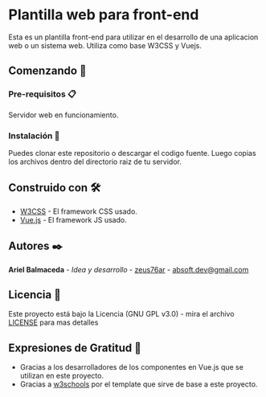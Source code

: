 # Plantilla web para front-end

Esta es un plantilla front-end para utilizar en el desarrollo de una aplicacion web o un sistema web. Utiliza como base W3CSS y Vuejs.


## Comenzando 🚀

### Pre-requisitos 📋

Servidor web en funcionamiento.


### Instalación 🔧

Puedes clonar este repositorio o descargar el codigo fuente.
Luego copias los archivos dentro del directorio raiz de tu servidor.


## Construido con 🛠️

* [W3CSS](https://www.w3schools.com/w3css/) - El framework CSS usado.
* [Vue.js](https://vuejs.org/v2/guide/) - El framework JS usado.


## Autores ✒️

**Ariel Balmaceda** - *Idea y desarrollo* - [zeus76ar](https://github.com/zeus76ar) - absoft.dev@gmail.com


## Licencia 📄

Este proyecto está bajo la Licencia (GNU GPL v3.0) - mira el archivo [LICENSE](LICENSE) para mas detalles


## Expresiones de Gratitud 🎁

* Gracias a los desarrolladores de los componentes en Vue.js que se utilizan en este proyecto.
* Gracias a [w3schools](https://www.w3schools.com/w3css/tryw3css_templates_analytics.htm) por el template que sirve de base a este proyecto.